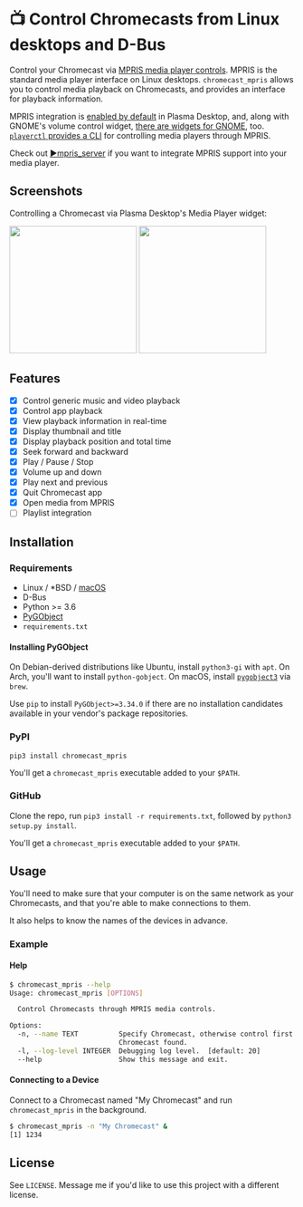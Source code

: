 # 📺 Control Chromecasts from Linux desktops and D-Bus
Control your Chromecast via [MPRIS media player controls](https://specifications.freedesktop.org/mpris-spec/2.2/). MPRIS is the standard media player interface on Linux desktops.
`chromecast_mpris` allows you to control media playback on Chromecasts, and provides an interface for playback information.

MPRIS integration is [enabled by default](https://github.com/KDE/plasma-workspace/tree/master/applets/mediacontroller) in Plasma Desktop, and, along with GNOME's volume control widget, [there are widgets for GNOME](https://extensions.gnome.org/extension/1379/mpris-indicator-button/), too. [`playerctl` provides a CLI](https://github.com/altdesktop/playerctl) for controlling media players through MPRIS.

Check out [▶️mpris_server](https://github.com/alexdelorenzo/mpris_server) if you want to integrate MPRIS support into your media player.

## Screenshots

Controlling a Chromecast via Plasma Desktop's Media Player widget:

<img src="https://github.com/alexdelorenzo/chromecast_mpris/raw/master/assets/mpris.png" height="225" /> <img src="https://github.com/alexdelorenzo/chromecast_mpris/raw/master/assets/mpris_bar.png" height="225" />


## Features
  * [x] Control generic music and video playback
  * [x] Control app playback
  * [x] View playback information in real-time
  * [x] Display thumbnail and title
  * [x] Display playback position and total time
  * [x] Seek forward and backward
  * [x] Play / Pause / Stop
  * [x] Volume up and down
  * [x] Play next and previous
  * [x] Quit Chromecast app
  * [x] Open media from MPRIS
  * [ ] Playlist integration

## Installation
### Requirements
 - Linux / *BSD / [macOS](https://github.com/zbentley/dbus-osx-examples)
 - D-Bus
 - Python >= 3.6
 - [PyGObject](https://pypi.org/project/PyGObject/)
 - `requirements.txt`
 
#### Installing PyGObject
On Debian-derived distributions like Ubuntu, install `python3-gi` with `apt`. On Arch, you'll want to install `python-gobject`. On macOS, install [`pygobject3`](https://formulae.brew.sh/formula/pygobject3) via `brew`.

Use `pip` to install `PyGObject>=3.34.0` if there are no installation candidates available in your vendor's package repositories.

### PyPI
`pip3 install chromecast_mpris`

You'll get a `chromecast_mpris` executable added to your `$PATH`.


### GitHub
Clone the repo, run `pip3 install -r requirements.txt`, followed by `python3 setup.py install`. 

You'll get a `chromecast_mpris` executable added to your `$PATH`.

## Usage
You'll need to make sure that your computer is on the same network as your Chromecasts, and that you're able to make connections to them. 

It also helps to know the names of the devices in advance.

### Example
#### Help
```bash
$ chromecast_mpris --help
Usage: chromecast_mpris [OPTIONS]

  Control Chromecasts through MPRIS media controls.

Options:
  -n, --name TEXT          Specify Chromecast, otherwise control first
                           Chromecast found.
  -l, --log-level INTEGER  Debugging log level.  [default: 20]
  --help                   Show this message and exit.
```

#### Connecting to a Device
Connect to a Chromecast named "My Chromecast" and run `chromecast_mpris` in the background.
```bash
$ chromecast_mpris -n "My Chromecast" &
[1] 1234
```

## License
See `LICENSE`. Message me if you'd like to use this project with a different license.
